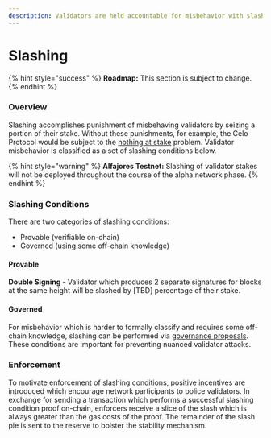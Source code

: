 ```yaml
---
description: Validators are held accountable for misbehavior with slashing.
---
```


# Slashing

{% hint style="success" %}
**Roadmap:** This section is subject to change.
{% endhint %}

### Overview

Slashing accomplishes punishment of misbehaving validators by seizing a portion of their stake. Without these punishments, for example, the Celo Protocol would be subject to the [nothing at stake](https://github.com/ethereum/wiki/wiki/Proof-of-Stake-FAQ#what-is-the-nothing-at-stake-problem-and-how-can-it-be-fixed) problem. Validator misbehavior is classified as a set of slashing conditions below.

{% hint style="warning" %}
**Alfajores Testnet:** Slashing of validator stakes will not be deployed throughout the course of the alpha network phase.
{% endhint %}

### Slashing Conditions

There are two categories of slashing conditions:

- Provable \(verifiable on-chain\)
- Governed \(using some off-chain knowledge\)

#### Provable

**Double Signing -** Validator which produces 2 separate signatures for blocks at the same height will be slashed by \[TBD\] percentage of their stake.

#### **Governed**

For misbehavior which is harder to formally classify and requires some off-chain knowledge, slashing can be performed via [governance proposals](../governance.md). These conditions are important for preventing nuanced validator attacks.

### Enforcement

To motivate enforcement of slashing conditions, positive incentives are introduced which encourage network participants to police validators. In exchange for sending a transaction which performs a successful slashing condition proof on-chain, enforcers receive a slice of the slash which is always greater than the gas costs of the proof. The remainder of the slash pie is sent to the reserve to bolster the stability mechanism.
